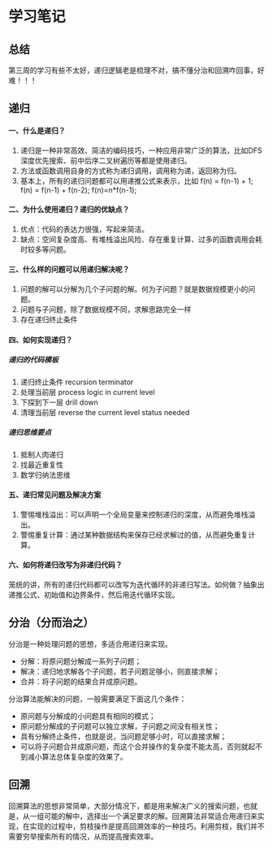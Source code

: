 # 学习笔记

## 总结

第三周的学习有些不太好，递归逻辑老是梳理不对，搞不懂分治和回溯咋回事，好难！！！

## 递归
#### 一、什么是递归？
1. 递归是一种非常高效、简洁的编码技巧，一种应用非常广泛的算法，比如DFS深度优先搜索、前中后序二叉树遍历等都是使用递归。
2. 方法或函数调用自身的方式称为递归调用，调用称为递，返回称为归。
3. 基本上，所有的递归问题都可以用递推公式来表示，比如
f(n) = f(n-1) + 1; 
f(n) = f(n-1) + f(n-2);
f(n)=n*f(n-1);

#### 二、为什么使用递归？递归的优缺点？
1. 优点：代码的表达力很强，写起来简洁。
2. 缺点：空间复杂度高、有堆栈溢出风险、存在重复计算、过多的函数调用会耗时较多等问题。


#### 三、什么样的问题可以用递归解决呢？
1. 问题的解可以分解为几个子问题的解。何为子问题？就是数据规模更小的问题。
2. 问题与子问题，除了数据规模不同，求解思路完全一样
3. 存在递归终止条件


#### 四、如何实现递归？

##### 递归的代码模板
1. 递归终止条件 recursion terminator
2. 处理当前层 process logic in current level
3. 下探到下一层 drill down
4. 清理当前层 reverse the current level status needed


##### 递归思维要点

1. 抵制人肉递归
2. 找最近重复性
3. 数学归纳法思维


#### 五、递归常见问题及解决方案
1. 警惕堆栈溢出：可以声明一个全局变量来控制递归的深度，从而避免堆栈溢出。
2. 警惕重复计算：通过某种数据结构来保存已经求解过的值，从而避免重复计算。


#### 六、如何将递归改写为非递归代码？
笼统的讲，所有的递归代码都可以改写为迭代循环的非递归写法。如何做？抽象出递推公式、初始值和边界条件，然后用迭代循环实现。

## 分治（分而治之）

分治是一种处理问题的思想，多适合用递归来实现。

* 分解：将原问题分解成一系列子问题；
* 解决：递归地求解各个子问题，若子问题足够小，则直接求解；
* 合并：将子问题的结果合并成原问题。

分治算法能解决的问题，一般需要满足下面这几个条件：

* 原问题与分解成的小问题具有相同的模式；
* 原问题分解成的子问题可以独立求解，子问题之间没有相关性；
* 具有分解终止条件，也就是说，当问题足够小时，可以直接求解；
* 可以将子问题合并成原问题，而这个合并操作的复杂度不能太高，否则就起不到减小算法总体复杂度的效果了。

## 回溯

回溯算法的思想非常简单，大部分情况下，都是用来解决广义的搜索问题，也就是，从一组可能的解中，选择出一个满足要求的解。回溯算法非常适合用递归来实现，在实现的过程中，剪枝操作是提高回溯效率的一种技巧。利用剪枝，我们并不需要穷举搜索所有的情况，从而提高搜索效率。